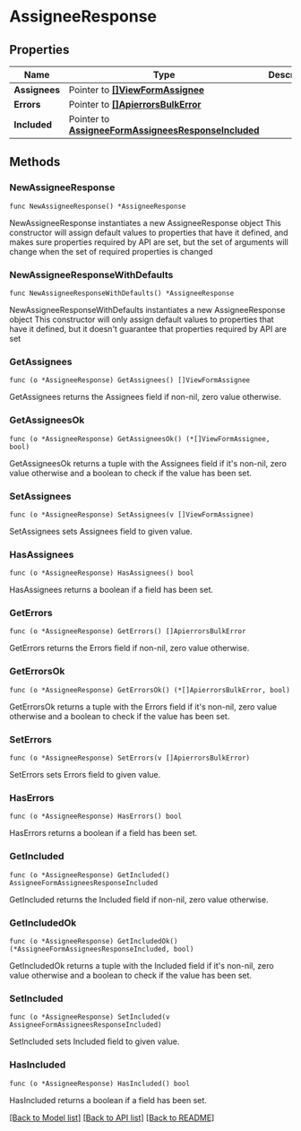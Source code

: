# AssigneeResponse

## Properties

Name | Type | Description | Notes
------------ | ------------- | ------------- | -------------
**Assignees** | Pointer to [**[]ViewFormAssignee**](ViewFormAssignee.md) |  | [optional] 
**Errors** | Pointer to [**[]ApierrorsBulkError**](ApierrorsBulkError.md) |  | [optional] 
**Included** | Pointer to [**AssigneeFormAssigneesResponseIncluded**](AssigneeFormAssigneesResponseIncluded.md) |  | [optional] 

## Methods

### NewAssigneeResponse

`func NewAssigneeResponse() *AssigneeResponse`

NewAssigneeResponse instantiates a new AssigneeResponse object
This constructor will assign default values to properties that have it defined,
and makes sure properties required by API are set, but the set of arguments
will change when the set of required properties is changed

### NewAssigneeResponseWithDefaults

`func NewAssigneeResponseWithDefaults() *AssigneeResponse`

NewAssigneeResponseWithDefaults instantiates a new AssigneeResponse object
This constructor will only assign default values to properties that have it defined,
but it doesn't guarantee that properties required by API are set

### GetAssignees

`func (o *AssigneeResponse) GetAssignees() []ViewFormAssignee`

GetAssignees returns the Assignees field if non-nil, zero value otherwise.

### GetAssigneesOk

`func (o *AssigneeResponse) GetAssigneesOk() (*[]ViewFormAssignee, bool)`

GetAssigneesOk returns a tuple with the Assignees field if it's non-nil, zero value otherwise
and a boolean to check if the value has been set.

### SetAssignees

`func (o *AssigneeResponse) SetAssignees(v []ViewFormAssignee)`

SetAssignees sets Assignees field to given value.

### HasAssignees

`func (o *AssigneeResponse) HasAssignees() bool`

HasAssignees returns a boolean if a field has been set.

### GetErrors

`func (o *AssigneeResponse) GetErrors() []ApierrorsBulkError`

GetErrors returns the Errors field if non-nil, zero value otherwise.

### GetErrorsOk

`func (o *AssigneeResponse) GetErrorsOk() (*[]ApierrorsBulkError, bool)`

GetErrorsOk returns a tuple with the Errors field if it's non-nil, zero value otherwise
and a boolean to check if the value has been set.

### SetErrors

`func (o *AssigneeResponse) SetErrors(v []ApierrorsBulkError)`

SetErrors sets Errors field to given value.

### HasErrors

`func (o *AssigneeResponse) HasErrors() bool`

HasErrors returns a boolean if a field has been set.

### GetIncluded

`func (o *AssigneeResponse) GetIncluded() AssigneeFormAssigneesResponseIncluded`

GetIncluded returns the Included field if non-nil, zero value otherwise.

### GetIncludedOk

`func (o *AssigneeResponse) GetIncludedOk() (*AssigneeFormAssigneesResponseIncluded, bool)`

GetIncludedOk returns a tuple with the Included field if it's non-nil, zero value otherwise
and a boolean to check if the value has been set.

### SetIncluded

`func (o *AssigneeResponse) SetIncluded(v AssigneeFormAssigneesResponseIncluded)`

SetIncluded sets Included field to given value.

### HasIncluded

`func (o *AssigneeResponse) HasIncluded() bool`

HasIncluded returns a boolean if a field has been set.


[[Back to Model list]](../README.md#documentation-for-models) [[Back to API list]](../README.md#documentation-for-api-endpoints) [[Back to README]](../README.md)


